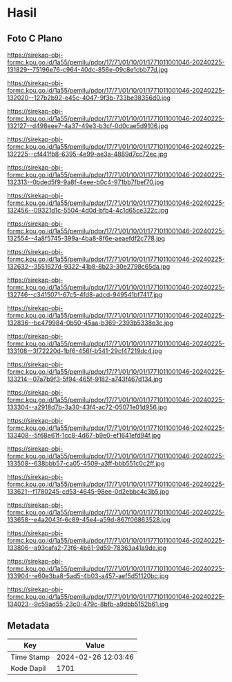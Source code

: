 # Hasil

## Foto C Plano

https://sirekap-obj-formc.kpu.go.id/1a55/pemilu/pdpr/17/71/01/10/01/1771011001046-20240225-131829--75196e76-c964-40dc-856e-09c8e1cbb77d.jpg

https://sirekap-obj-formc.kpu.go.id/1a55/pemilu/pdpr/17/71/01/10/01/1771011001046-20240225-132020--127b2b92-e45c-4047-9f3b-733be38356d0.jpg

https://sirekap-obj-formc.kpu.go.id/1a55/pemilu/pdpr/17/71/01/10/01/1771011001046-20240225-132127--d498eee7-4a37-49e3-b3cf-0d0cae5d9106.jpg

https://sirekap-obj-formc.kpu.go.id/1a55/pemilu/pdpr/17/71/01/10/01/1771011001046-20240225-132225--cf441fb8-6395-4e99-ae3a-4889d7cc72ec.jpg

https://sirekap-obj-formc.kpu.go.id/1a55/pemilu/pdpr/17/71/01/10/01/1771011001046-20240225-132313--0bded5f9-9a8f-4eee-b0c4-971bb7fbef70.jpg

https://sirekap-obj-formc.kpu.go.id/1a55/pemilu/pdpr/17/71/01/10/01/1771011001046-20240225-132456--09321d1c-5504-4d0d-bfb4-4c1d65ce322c.jpg

https://sirekap-obj-formc.kpu.go.id/1a55/pemilu/pdpr/17/71/01/10/01/1771011001046-20240225-132554--4a8f5745-399a-4ba8-8f6e-aeaefdf2c778.jpg

https://sirekap-obj-formc.kpu.go.id/1a55/pemilu/pdpr/17/71/01/10/01/1771011001046-20240225-132632--3551627d-9322-41b8-8b23-30e2798c65da.jpg

https://sirekap-obj-formc.kpu.go.id/1a55/pemilu/pdpr/17/71/01/10/01/1771011001046-20240225-132746--c3415071-67c5-4fd8-adcd-949541bf7417.jpg

https://sirekap-obj-formc.kpu.go.id/1a55/pemilu/pdpr/17/71/01/10/01/1771011001046-20240225-132836--bc479984-0b50-45aa-b369-2393b5338e3c.jpg

https://sirekap-obj-formc.kpu.go.id/1a55/pemilu/pdpr/17/71/01/10/01/1771011001046-20240225-133108--3f72220d-1bf6-456f-b541-29cf47219dc4.jpg

https://sirekap-obj-formc.kpu.go.id/1a55/pemilu/pdpr/17/71/01/10/01/1771011001046-20240225-133214--07a7b9f3-5f94-465f-9182-a743f467d134.jpg

https://sirekap-obj-formc.kpu.go.id/1a55/pemilu/pdpr/17/71/01/10/01/1771011001046-20240225-133304--a2918d7b-3a30-43f4-ac72-05071e01d956.jpg

https://sirekap-obj-formc.kpu.go.id/1a55/pemilu/pdpr/17/71/01/10/01/1771011001046-20240225-133408--5f68e61f-1cc8-4d67-b9e0-ef1641efd94f.jpg

https://sirekap-obj-formc.kpu.go.id/1a55/pemilu/pdpr/17/71/01/10/01/1771011001046-20240225-133508--638bbb57-ca05-4509-a3ff-bbb551c0c2ff.jpg

https://sirekap-obj-formc.kpu.go.id/1a55/pemilu/pdpr/17/71/01/10/01/1771011001046-20240225-133621--f1780245-cd53-4645-98ee-0d2ebbc4c3b5.jpg

https://sirekap-obj-formc.kpu.go.id/1a55/pemilu/pdpr/17/71/01/10/01/1771011001046-20240225-133658--e4a2043f-6c89-45e4-a59d-867f06863528.jpg

https://sirekap-obj-formc.kpu.go.id/1a55/pemilu/pdpr/17/71/01/10/01/1771011001046-20240225-133806--a93cafa2-73f6-4b61-9d59-78363a41a9de.jpg

https://sirekap-obj-formc.kpu.go.id/1a55/pemilu/pdpr/17/71/01/10/01/1771011001046-20240225-133904--e60e3ba8-5ad5-4b03-a457-aef5d51120bc.jpg

https://sirekap-obj-formc.kpu.go.id/1a55/pemilu/pdpr/17/71/01/10/01/1771011001046-20240225-134023--9c59ad55-23c0-479c-8bfb-a9dbb5152b61.jpg


## Metadata

| Key        | Value               |
| ---------- | ------------------- |
| Time Stamp | 2024-02-26 12:03:46 |
| Kode Dapil | 1701                |



